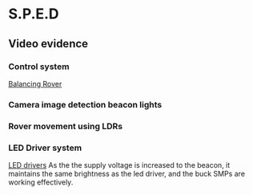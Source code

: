 # S.P.E.D
 
## Video evidence

### Control system
[Balancing Rover](https://github.com/hk221/S.P.E.D/assets/108066429/c2c3077b-6e9a-467b-8616-38a4b5b32b74)

### Camera image detection beacon lights

### Rover movement using LDRs 

### LED Driver system 
[LED drivers](https://github.com/hk221/S.P.E.D/assets/108066429/7fc3eed3-2baf-4b85-a014-3c5c9babbcb7)
As the the supply voltage is increased to the beacon, it maintains the same brightness as the led driver, and the buck SMPs are working effectively.

### 
